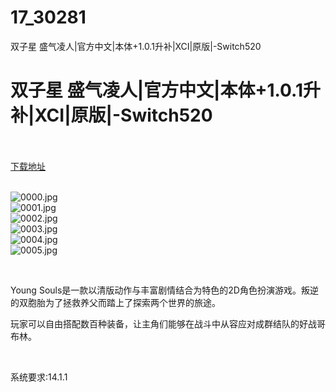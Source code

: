 # 17_30281
双子星 盛气凌人|官方中文|本体+1.0.1升补|XCI|原版|-Switch520
# 双子星 盛气凌人|官方中文|本体+1.0.1升补|XCI|原版|-Switch520
 <br/></br>
[下载地址](https://www.switch520.cc/article/30281 "下载地址")
<br/></br>

<p><img title="0000.jpg" src="https://www.switch520.cc/muke_img/2022_03_11_4e9ea70df9edf.jpg" alt="0000.jpg"><br>
<img title="0001.jpg" src="https://www.switch520.cc/muke_img/2022_04_26_24ff73f0b0b86.jpg" alt="0001.jpg"><br>
<img title="0002.jpg" src="https://www.switch520.cc/muke_img/2022_03_11_24a7b5b46adc6.jpg" alt="0002.jpg"><br>
<img title="0003.jpg" src="https://www.switch520.cc/muke_img/2022_03_11_191afef5f0fe6.jpg" alt="0003.jpg"><br>
<img title="0004.jpg" src="https://www.switch520.cc/muke_img/2022_03_11_16480341981e5.jpg" alt="0004.jpg"><br>
<img title="0005.jpg" src="https://www.switch520.cc/muke_img/2022_04_26_525167722311d.jpg" alt="0005.jpg"></p>
<p>&nbsp;</p>
<p>Young Souls是一款以清版动作与丰富剧情结合为特色的2D角色扮演游戏。叛逆的双胞胎为了拯救养父而踏上了探索两个世界的旅途。</p>
<p>玩家可以自由搭配数百种装备，让主角们能够在战斗中从容应对成群结队的好战哥布林。</p>
<p>&nbsp;</p>
<p>系统要求:14.1.1</p>




